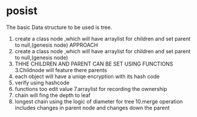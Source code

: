 # posist
The basic Data structure to be used is tree.
1. create a class node ,which will have arraylist for children and set parent to null,(genesis node)
APPROACH
1. create a class node ,which will have arraylist for children and set parent to null,(genesis node)
2. THHE CHILDREN AND PARENT CAN BE SET USING FUNCTIONS
3.Childnode will feature there parents
4. each object will have a uniqe encryption with its hash code
5. verify using hashcode
6. functions too edit value
7.arraylist for recording the ownership
8. chain will fing the depth to leaf
9. longest chain using the logic of diameter for tree
10.merge operation includes changes in parent node and changes down the parent 
